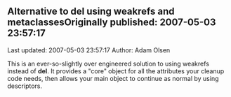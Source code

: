 ## Alternative to __del__ using weakrefs and metaclassesOriginally published: 2007-05-03 23:57:17 
Last updated: 2007-05-03 23:57:17 
Author: Adam Olsen 
 
This is an ever-so-slightly over engineered solution to using weakrefs instead of __del__.  It provides a "core" object for all the attributes your cleanup code needs, then allows your main object to continue as normal by using descriptors.